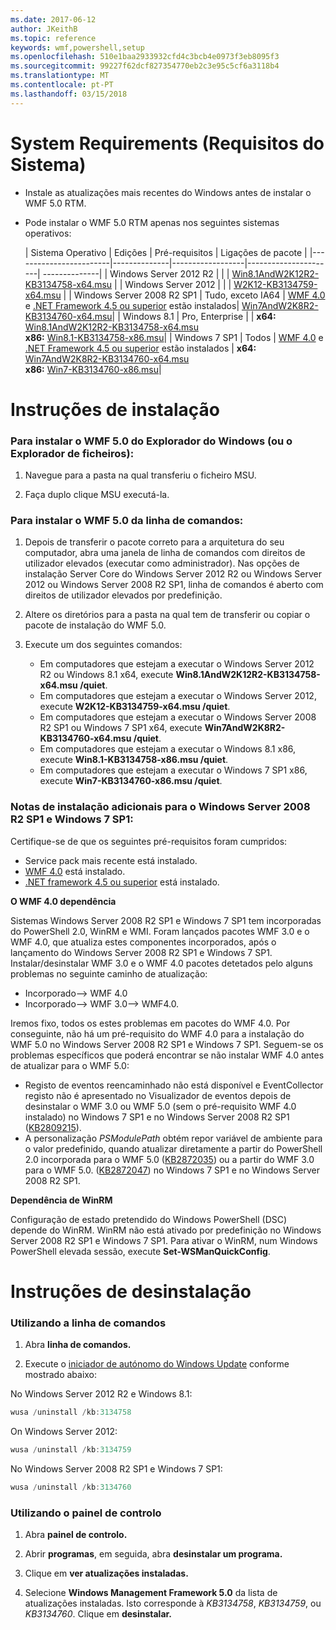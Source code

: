 ```yaml
---
ms.date: 2017-06-12
author: JKeithB
ms.topic: reference
keywords: wmf,powershell,setup
ms.openlocfilehash: 510e1baa2933932cfd4c3bcb4e0973f3eb8095f3
ms.sourcegitcommit: 99227f62dcf827354770eb2c3e95c5cf6a3118b4
ms.translationtype: MT
ms.contentlocale: pt-PT
ms.lasthandoff: 03/15/2018
---
```

# <a name="system-requirements"></a>System Requirements (Requisitos do Sistema)

- Instale as atualizações mais recentes do Windows antes de instalar o WMF 5.0 RTM.
- Pode instalar o WMF 5.0 RTM apenas nos seguintes sistemas operativos:

    | Sistema Operativo       | Edições         | Pré-requisitos        |  Ligações de pacote |
    |------------------------|--------------|------------------|----------------------| --------------|
    | Windows Server 2012 R2 |  |  | [Win8.1AndW2K12R2-KB3134758-x64.msu](http://go.microsoft.com/fwlink/?LinkId=717507) |
    | Windows Server 2012    |  |  | [W2K12-KB3134759-x64.msu](http://go.microsoft.com/fwlink/?LinkId=717506) |
    | Windows Server 2008 R2 SP1 | Tudo, exceto IA64 | [WMF 4.0](http://www.microsoft.com/en-us/download/details.aspx?id=40855) e [.NET Framework 4.5 ou superior](https://msdn.microsoft.com/library/5a4x27ek.aspx) estão instalados| [Win7AndW2K8R2-KB3134760-x64.msu](http://go.microsoft.com/fwlink/?LinkId=717504)|
    | Windows 8.1 | Pro, Enterprise | | **x64:**  [Win8.1AndW2K12R2-KB3134758-x64.msu](http://go.microsoft.com/fwlink/?LinkId=717507) </br> **x86:**  [Win8.1-KB3134758-x86.msu](http://go.microsoft.com/fwlink/?LinkID=717963)|
    | Windows 7 SP1 | Todos | [WMF 4.0](http://www.microsoft.com/en-us/download/details.aspx?id=40855) e [.NET Framework 4.5 ou superior](https://msdn.microsoft.com/library/5a4x27ek.aspx) estão instalados | **x64:**  [Win7AndW2K8R2-KB3134760-x64.msu](http://go.microsoft.com/fwlink/?LinkId=717504)  </br> **x86:**  [Win7-KB3134760-x86.msu](http://go.microsoft.com/fwlink/?LinkID=717962)|

# <a name="installation-instructions"></a>Instruções de instalação

### <a name="to-install-wmf-50-from-windows-explorer-or-file-explorer"></a>Para instalar o WMF 5.0 do Explorador do Windows (ou o Explorador de ficheiros):

1. Navegue para a pasta na qual transferiu o ficheiro MSU.

2. Faça duplo clique MSU executá-la.

### <a name="to-install-wmf-50-from-command-prompt"></a>Para instalar o WMF 5.0 da linha de comandos:

1. Depois de transferir o pacote correto para a arquitetura do seu computador, abra uma janela de linha de comandos com direitos de utilizador elevados (executar como administrador). Nas opções de instalação Server Core do Windows Server 2012 R2 ou Windows Server 2012 ou Windows Server 2008 R2 SP1, linha de comandos é aberto com direitos de utilizador elevados por predefinição.

2. Altere os diretórios para a pasta na qual tem de transferir ou copiar o pacote de instalação do WMF 5.0.

3. Execute um dos seguintes comandos:
    - Em computadores que estejam a executar o Windows Server 2012 R2 ou Windows 8.1 x64, execute **Win8.1AndW2K12R2-KB3134758-x64.msu /quiet**.
    - Em computadores que estejam a executar o Windows Server 2012, execute **W2K12-KB3134759-x64.msu /quiet**.
    - Em computadores que estejam a executar o Windows Server 2008 R2 SP1 ou Windows 7 SP1 x64, execute **Win7AndW2K8R2-KB3134760-x64.msu /quiet**.
    - Em computadores que estejam a executar o Windows 8.1 x86, execute **Win8.1-KB3134758-x86.msu /quiet**.
    - Em computadores que estejam a executar o Windows 7 SP1 x86, execute **Win7-KB3134760-x86.msu /quiet**.

### <a name="additional-installation-notes-for-windows-server-2008-r2-sp1-and-windows-7-sp1"></a>Notas de instalação adicionais para o Windows Server 2008 R2 SP1 e Windows 7 SP1:

Certifique-se de que os seguintes pré-requisitos foram cumpridos:
- Service pack mais recente está instalado.
- [WMF 4.0](http://www.microsoft.com/en-us/download/details.aspx?id=40855) está instalado.
- [.NET framework 4.5 ou superior](https://msdn.microsoft.com/library/5a4x27ek.aspx) está instalado.

**O WMF 4.0 dependência**

Sistemas Windows Server 2008 R2 SP1 e Windows 7 SP1 tem incorporadas do PowerShell 2.0, WinRM e WMI. Foram lançados pacotes WMF 3.0 e o WMF 4.0, que atualiza estes componentes incorporados, após o lançamento do Windows Server 2008 R2 SP1 e Windows 7 SP1. Instalar/desinstalar WMF 3.0 e o WMF 4.0 pacotes detetados pelo alguns problemas no seguinte caminho de atualização:

- Incorporado--> WMF 4.0
- Incorporado--> WMF 3.0--> WMF4.0. 

Iremos fixo, todos os estes problemas em pacotes do WMF 4.0. Por conseguinte, não há um pré-requisito do WMF 4.0 para a instalação do WMF 5.0 no Windows Server 2008 R2 SP1 e Windows 7 SP1. Seguem-se os problemas específicos que poderá encontrar se não instalar WMF 4.0 antes de atualizar para o WMF 5.0:

- Registo de eventos reencaminhado não está disponível e EventCollector registo não é apresentado no Visualizador de eventos depois de desinstalar o WMF 3.0 ou WMF 5.0 (sem o pré-requisito WMF 4.0 instalado) no Windows 7 SP1 e no Windows Server 2008 R2 SP1 ([KB2809215](https://support.microsoft.com/en-us/kb/2809215)).
- A personalização *PSModulePath* obtém repor variável de ambiente para o valor predefinido, quando atualizar diretamente a partir do PowerShell 2.0 incorporada para o WMF 5.0 ([KB2872035](https://support.microsoft.com/en-us/kb/2872035)) ou a partir do WMF 3.0 para o WMF 5.0. ([KB2872047](https://support.microsoft.com/en-us/kb/2872047)) no Windows 7 SP1 e no Windows Server 2008 R2 SP1.

**Dependência de WinRM**

Configuração de estado pretendido do Windows PowerShell (DSC) depende do WinRM. WinRM não está ativado por predefinição no Windows Server 2008 R2 SP1 e Windows 7 SP1. Para ativar o WinRM, num Windows PowerShell elevada sessão, execute **Set-WSManQuickConfig**.

# <a name="uninstallation-instructions"></a>Instruções de desinstalação

### <a name="using-command-prompt"></a>Utilizando a linha de comandos

1.  Abra **linha de comandos.**

2.  Execute o [iniciador de autónomo do Windows Update](https://support.microsoft.com/en-us/kb/934307) conforme mostrado abaixo:

No Windows Server 2012 R2 e Windows 8.1:
```powershell
wusa /uninstall /kb:3134758
```
On Windows Server 2012:
```powershell
wusa /uninstall /kb:3134759
```
No Windows Server 2008 R2 SP1 e Windows 7 SP1:
```powershell
wusa /uninstall /kb:3134760
```

### <a name="using-control-panel"></a>Utilizando o painel de controlo

1.  Abra **painel de controlo.**

2.  Abrir **programas**, em seguida, abra **desinstalar um programa.**

3.  Clique em **ver atualizações instaladas.**

4.  Selecione **Windows Management Framework 5.0** da lista de atualizações instaladas. Isto corresponde à *KB3134758*, *KB3134759*, ou *KB3134760*. Clique em **desinstalar.**

